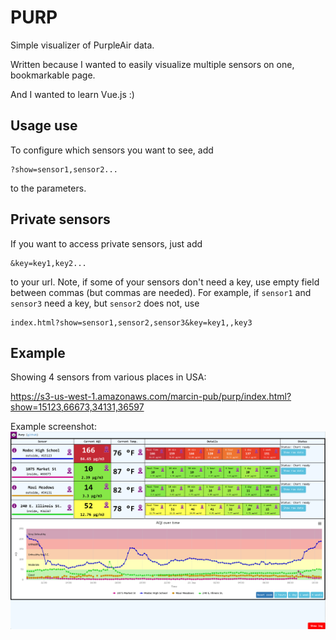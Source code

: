 # PURP

Simple visualizer of PurpleAir data.

Written because I wanted to easily visualize multiple sensors on one, bookmarkable page.

And I wanted to learn Vue.js :)

## Usage use

To configure which sensors you want to see, add 
```
?show=sensor1,sensor2...
```
to the parameters.

## Private sensors
If you want to access private sensors, just add 
```
&key=key1,key2...
```
to your url. 
Note, if some of your sensors don't need a key, use empty field between commas (but commas are needed).
For example, if `sensor1` and `sensor3` need a key, but `sensor2` does not,
use
```
index.html?show=sensor1,sensor2,sensor3&key=key1,,key3
```

## Example

Showing 4 sensors from various places in USA:

https://s3-us-west-1.amazonaws.com/marcin-pub/purp/index.html?show=15123,66673,34131,36597

Example screenshot: ![](img/example.png)

